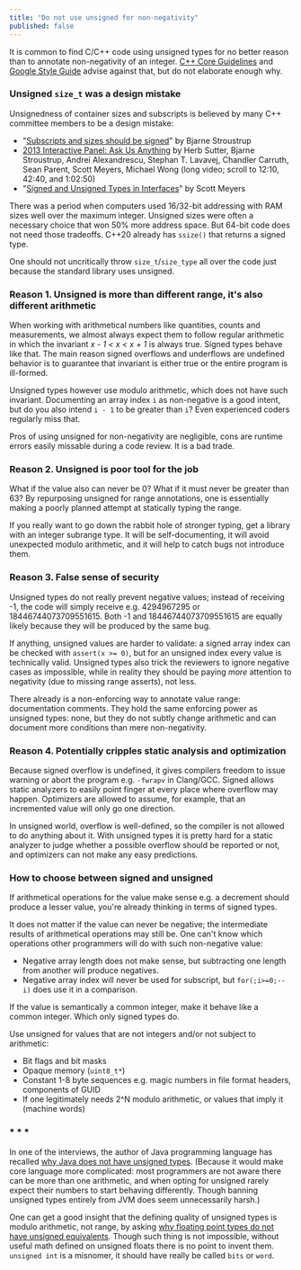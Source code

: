```yaml
---
title: "Do not use unsigned for non-negativity"
published: false
---
```


It is common to find C/C++ code using unsigned types for no better reason than to annotate non-negativity of an integer. [C++ Core Guidelines](https://isocpp.github.io/CppCoreGuidelines/CppCoreGuidelines#Res-nonnegative) and [Google Style Guide](https://google.github.io/styleguide/cppguide.html#Integer_Types) advise against that, but do not elaborate enough why.

### Unsigned `size_t` was a design mistake

Unsignedness of container sizes and subscripts is believed by many C++ committee members to be a design mistake:

* "[Subscripts and sizes should be signed](http://www.open-std.org/jtc1/sc22/wg21/docs/papers/2019/p1428r0.pdf)" by Bjarne Stroustrup
* [2013 Interactive Panel: Ask Us Anything](https://channel9.msdn.com/Events/GoingNative/2013/Interactive-Panel-Ask-Us-Anything) by Herb Sutter, Bjarne Stroustrup, Andrei Alexandrescu, Stephan T. Lavavej, Chandler Carruth, Sean Parent, Scott Meyers, Michael Wong (long video; scroll to 12:10, 42:40, and 1:02:50)
* "[Signed and Unsigned Types in Interfaces](https://www.aristeia.com/Papers/C++ReportColumns/sep95.pdf)" by Scott Meyers

There was a period when computers used 16/32-bit addressing with RAM sizes well over the maximum integer. Unsigned sizes were often a necessary choice that won 50% more address space. But 64-bit code does not need those tradeoffs. C++20 already has `ssize()` that returns a signed type.

One should not uncritically throw `size_t`/`size_type` all over the code just because the standard library uses unsigned.

### Reason 1. Unsigned is more than different range, it's also different arithmetic

When working with arithmetical numbers like quantities, counts and measurements, we almost always expect them to follow regular arithmetic in which the invariant *x - 1 < x < x + 1* is always true. Signed types behave like that. The main reason signed overflows and underflows are undefined behavior is to guarantee that invariant is either true or the entire program is ill-formed.

Unsigned types however use modulo arithmetic, which does not have such invariant. Documenting an array index `i` as non-negative is a good intent, but do you also intend `i - 1` to be greater than `i`? Even experienced coders regularly miss that.

Pros of using unsigned for non-negativity are negligible, cons are runtime errors easily missable during a code review. It is a bad trade.

### Reason 2. Unsigned is poor tool for the job

What if the value also can never be 0? What if it must never be greater than 63? By repurposing unsigned for range annotations, one is essentially making a poorly planned attempt at statically typing the range.

If you really want to go down the rabbit hole of stronger typing, get a library with an integer subrange type. It will be self-documenting, it will avoid unexpected modulo arithmetic, and it will help to catch bugs not introduce them.

### Reason 3. False sense of security

Unsigned types do not really prevent negative values; instead of receiving -1, the code will simply receive e.g. 4294967295 or 18446744073709551615. Both -1 and 18446744073709551615 are equally likely because they will be produced by the same bug.

If anything, unsigned values are harder to validate: a signed array index can be checked with `assert(x >= 0)`, but for an unsigned index every value is technically valid. Unsigned types also trick the reviewers to ignore negative cases as impossible, while in reality they should be paying *more* attention to negativity (due to missing range asserts), not less.

There already is a non-enforcing way to annotate value range: documentation comments. They hold the same enforcing power as unsigned types: none, but they do not subtly change arithmetic and can document more conditions than mere non-negativity.

### Reason 4. Potentially cripples static analysis and optimization

Because signed overflow is undefined, it gives compilers freedom to issue warning or abort the program e.g. `-fwrapv` in Clang/GCC. Signed allows static analyzers to easily point finger at every place where overflow may happen. Optimizers are allowed to assume, for example, that an incremented value will only go one direction.

In unsigned world, overflow is well-defined, so the compiler is not allowed to do anything about it. With unsigned types it is pretty hard for a static analyzer to judge whether a possible overflow should be reported or not, and optimizers can not make any easy predictions.

### How to choose between signed and unsigned

If arithmetical operations for the value make sense e.g. a decrement should produce a lesser value, you're already thinking in terms of signed types.

It does not matter if the value can never be negative; the intermediate results of arithmetical operations may still be. One can't know which operations other programmers will do with such non-negative value:

* Negative array length does not make sense, but subtracting one length from another will produce negatives.
* Negative array index will never be used for subscript, but `for(;i>=0;--i)` does use it in a comparison.

If the value is semantically a common integer, make it behave like a common integer. Which only signed types do.

Use unsigned for values that are not integers and/or not subject to arithmetic:

* Bit flags and bit masks
* Opaque memory (`uint8_t*`)
* Constant 1-8 byte sequences e.g. magic numbers in file format headers, components of GUID
* If one legitimately needs 2^N modulo arithmetic, or values that imply it (machine words)

### * * *

In one of the interviews, the author of Java programming language has recalled [why Java does not have unsigned types](https://stackoverflow.com/questions/430346/why-doesnt-java-support-unsigned-ints). (Because it would make core language more complicated: most programmers are not aware there can be more than one arithmetic, and when opting for unsigned rarely expect their numbers to start behaving differently. Though banning unsigned types entirely from JVM does seem unnecessarily harsh.)

One can get a good insight that the defining quality of unsigned types is modulo arithmetic, not range, by asking [why floating point types do not have unsigned equivalents](https://stackoverflow.com/questions/512022/why-doesnt-c-have-unsigned-floats). Though such thing is not impossible, without useful math defined on unsigned floats there is no point to invent them. `unsigned int` is a misnomer, it should have really be called `bits` or `word`.
